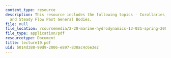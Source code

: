```yaml
---
content_type: resource
description: This resource includes the following topics - Corollaries, Model Testing,
  and Steady Flow Past General Bodies.
file: null
file_location: /coursemedia/2-20-marine-hydrodynamics-13-021-spring-2005/b014d38899d92006e897830ac4c6e3e2_lecture19.pdf
file_type: application/pdf
resourcetype: Document
title: lecture19.pdf
uid: b014d388-99d9-2006-e897-830ac4c6e3e2
---
```

